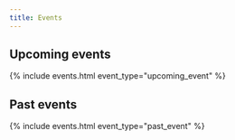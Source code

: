 ```yaml
---
title: Events
---
```


## Upcoming events

{% include events.html event_type="upcoming_event" %}

## Past events

{% include events.html event_type="past_event" %}


